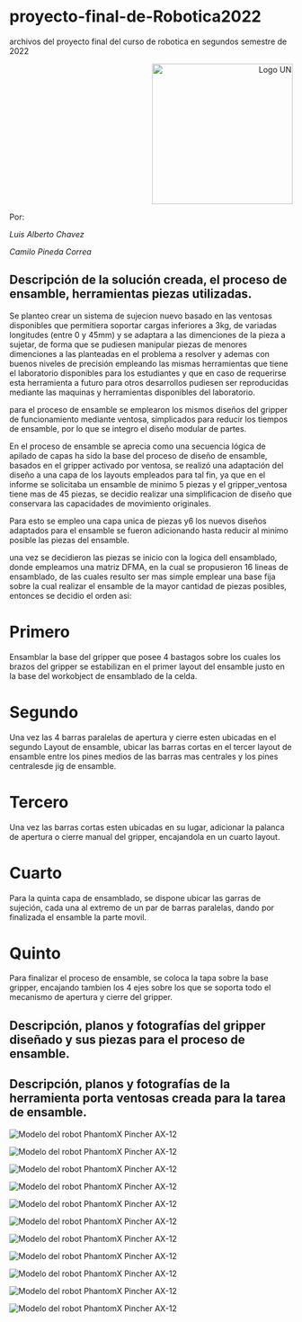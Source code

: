 # proyecto-final-de-Robotica2022
archivos del proyecto final del curso de robotica en segundos semestre de 2022

<div>
<p style = 'text-align:right;'>
<img src="https://encrypted-tbn0.gstatic.com/images?q=tbn:ANd9GcSpw7VUCd_3cj1avB_6YTyQgX4e7nM5mVESyeb72_sLYUPdHkqi1yaDwMyR_tryIhLiRzM&usqp=CAU" alt="Logo UN" width="250px">
</p>
</div>

Por:

*Luis Alberto Chavez* 


*Camilo Pineda Correa*

## Descripción de la solución creada, el proceso de ensamble, herramientas piezas utilizadas.
Se planteo crear un sistema de sujecion nuevo basado en las ventosas disponibles que permitiera soportar cargas inferiores a 3kg, de variadas longitudes (entre 0 y 45mm) y se adaptara a las dimenciones de la pieza a sujetar, de forma que se pudiesen manipular piezas de menores dimenciones a las planteadas en el problema a resolver y ademas con buenos niveles de precisión empleando las mismas herramientas que tiene el laboratorio disponibles para los estudiantes y que en caso de requerirse esta herramienta a futuro para otros desarrollos pudiesen ser reproducidas mediante las maquinas y herramientas disponibles del laboratorio.

para el proceso de ensamble se emplearon los mismos diseños del gripper de funcionamiento mediante ventosa, simplicados para reducir los tiempos de ensamble, por lo que se integro el diseño modular de partes.


En el proceso de ensamble se aprecia como una secuencia lógica de apilado de capas ha sido la base del proceso de diseño de ensamble, basados en el gripper activado por ventosa, se realizó una adaptación del diseño a una capa de los layouts empleados para tal fin, ya que en el informe se solicitaba un ensamble de minimo 5 piezas y el gripper_ventosa tiene mas de 45 piezas, se decidio realizar una simplificacion de diseño que conservara las capacidades de movimiento originales.

Para esto se empleo una capa unica de piezas y6 los nuevos diseños adaptados para el ensamble se fueron adicionando hasta reducir al minimo posible las piezas del ensamble.

una vez se decidieron las piezas se inicio con la logica dell ensamblado, donde empleamos una matriz DFMA, en la cual se propusieron 16 lineas de ensamblado, de las cuales resulto ser mas simple emplear una base fija sobre la cual realizar el ensamble de la mayor cantidad de piezas posibles, entonces se decidio el orden asi:

# Primero
Ensamblar la base del gripper que posee 4 bastagos sobre los cuales los brazos del gripper se estabilizan en el primer layout del ensamble justo en la base del workobject de ensamblado de la celda.

# Segundo
Una vez las 4 barras paralelas de apertura y cierre esten ubicadas en el segundo Layout de ensamble, ubicar las barras cortas en el tercer layout de ensamble entre los pines medios de las barras mas centrales y los pines centralesde jig de ensamble.

# Tercero
Una vez las barras cortas esten ubicadas en su lugar, adicionar la palanca de apertura o cierre manual del gripper, encajandola en un cuarto layout.

# Cuarto
Para la quinta capa de ensamblado, se dispone ubicar las garras de sujeción, cada una al extremo de un par de barras paralelas, dando por finalizada el ensamble la parte movil.

# Quinto 
Para finalizar el proceso de ensamble, se coloca la tapa sobre la base gripper, encajando tambien los 4 ejes sobre los que se soporta todo el mecanismo de apertura y cierre del gripper.

## Descripción, planos y fotografı́as del gripper diseñado y sus piezas para el proceso de ensamble.



## Descripción, planos y fotografı́as de la herramienta porta ventosas creada para la tarea de ensamble.


![Modelo del robot PhantomX Pincher AX-12 ](https://github.com/Rocosso/proyecto-final-de-Robotica2022/blob/main/Imagenes/Gripper%20portaventosas/Gripper.png)

![Modelo del robot PhantomX Pincher AX-12 ](https://github.com/Rocosso/proyecto-final-de-Robotica2022/blob/main/Imagenes/Gripper%20portaventosas/Gripper1.bmp)

![Modelo del robot PhantomX Pincher AX-12 ](https://github.com/Rocosso/proyecto-final-de-Robotica2022/blob/main/Imagenes/Gripper%20portaventosas/Gripper2.bmp)

![Modelo del robot PhantomX Pincher AX-12 ](https://github.com/Rocosso/proyecto-final-de-Robotica2022/blob/main/Imagenes/Gripper%20portaventosas/Gripper3.bmp)

![Modelo del robot PhantomX Pincher AX-12 ](https://github.com/Rocosso/proyecto-final-de-Robotica2022/blob/main/Imagenes/Gripper%20portaventosas/Gripper4.bmp)

![Modelo del robot PhantomX Pincher AX-12 ](https://github.com/Rocosso/proyecto-final-de-Robotica2022/blob/main/Imagenes/Gripper%20portaventosas/Gripper5.bmp)

![Modelo del robot PhantomX Pincher AX-12 ](https://github.com/Rocosso/proyecto-final-de-Robotica2022/blob/main/Imagenes/Gripper%20portaventosas/Gripper6.bmp)

![Modelo del robot PhantomX Pincher AX-12 ](https://github.com/Rocosso/proyecto-final-de-Robotica2022/blob/main/Imagenes/Gripper%20portaventosas/Gripper7.bmp)

![Modelo del robot PhantomX Pincher AX-12 ](https://github.com/Rocosso/proyecto-final-de-Robotica2022/blob/main/Imagenes/Gripper%20portaventosas/Gripper8.bmp)

![Modelo del robot PhantomX Pincher AX-12 ](https://github.com/Rocosso/proyecto-final-de-Robotica2022/blob/main/Imagenes/Gripper%20portaventosas/Gripper9.bmp)

![Modelo del robot PhantomX Pincher AX-12 ](https://github.com/Rocosso/proyecto-final-de-Robotica2022/blob/main/Imagenes/Gripper%20portaventosas/Gripper10.bmp)

